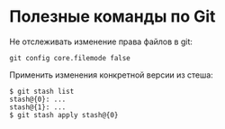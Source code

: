 
# Полезные команды по Git

Не отслеживать изменение права файлов в git:

`git config core.filemode false`

Применить изменения конкретной версии из стеша:

```
$ git stash list
stash@{0}: ...
stash@{1}: ...
$ git stash apply stash@{0}
```
